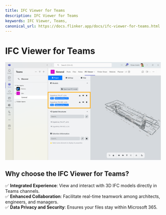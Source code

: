 ```yaml
---
title: IFC Viewer for Teams
description: IFC Viewer for Teams
keywords: IFC Viewer, Teams,
canonical_url: https://docs.flinker.app/docs/ifc-viewer-for-teams.html
---
```


# IFC Viewer for Teams

![IFC Viewer for Teams](/_media/teams-apps-ifc-viewer-ifc-files-from-settings-load-automatically.png)

## Why choose the IFC Viewer for  Teams?
✅ **Integrated Experience**: View and interact with 3D IFC models directly in Teams channels.  
✅ **Enhanced Collaboration**: Facilitate real-time teamwork among architects, engineers, and managers.  
✅ **Data Privacy and Security**: Ensures your files stay within Microsoft 365.  
